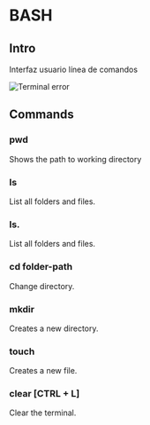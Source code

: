 # BASH

## Intro

Interfaz usuario línea de comandos

![Terminal error](https://media.giphy.com/media/v1.Y2lkPTc5MGI3NjExdnV3aG5hd3ZqMnRxanBtZWlwaG54aXo5NWMxeGpvdHhlcnBoaTcyNCZlcD12MV9naWZzX3NlYXJjaCZjdD1n/JmJMzlXOiI0dq/giphy.gif)

## Commands

### pwd

Shows the path to working directory

### ls

List all folders and files.

### ls.

List all folders and files.

### cd folder-path

Change directory.

### mkdir

Creates a new directory.

### touch

Creates a new file.

### clear [CTRL + L]

Clear the terminal.